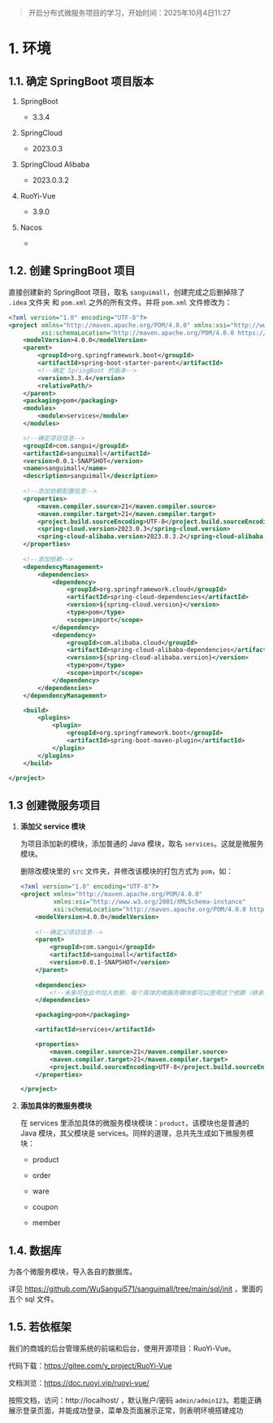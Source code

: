 > 开启分布式微服务项目的学习，开始时间：2025年10月4日11:27

# 1. 环境

## 1.1. 确定 SpringBoot 项目版本

1. SpringBoot
   + 3.3.4

2. SpringCloud

   + 2023.0.3

3. SpringCloud Alibaba

   + 2023.0.3.2

4. RuoYi-Vue

   + 3.9.0

5. Nacos

   + 

   

## 1.2. 创建 SpringBoot 项目

直接创建新的 SpringBoot 项目，取名 `sanguimall`，创建完成之后删掉除了 `.idea` 文件夹 和 `pom.xml` 之外的所有文件。并将 `pom.xml` 文件修改为：

```xml
<?xml version="1.0" encoding="UTF-8"?>
<project xmlns="http://maven.apache.org/POM/4.0.0" xmlns:xsi="http://www.w3.org/2001/XMLSchema-instance"
         xsi:schemaLocation="http://maven.apache.org/POM/4.0.0 https://maven.apache.org/xsd/maven-4.0.0.xsd">
    <modelVersion>4.0.0</modelVersion>
    <parent>
        <groupId>org.springframework.boot</groupId>
        <artifactId>spring-boot-starter-parent</artifactId>
        <!--确定 SpringBoot 的版本-->
        <version>3.3.4</version>
        <relativePath/>
    </parent>
    <packaging>pom</packaging>
    <modules>
        <module>services</module>
    </modules>

    <!--确定项目信息-->
    <groupId>com.sangui</groupId>
    <artifactId>sanguimall</artifactId>
    <version>0.0.1-SNAPSHOT</version>
    <name>sanguimall</name>
    <description>sanguimall</description>
    
    <!--添加依赖配置信息-->
    <properties>
        <maven.compiler.source>21</maven.compiler.source>
        <maven.compiler.target>21</maven.compiler.target>
        <project.build.sourceEncoding>UTF-8</project.build.sourceEncoding>
        <spring-cloud.version>2023.0.3</spring-cloud.version>
        <spring-cloud-alibaba.version>2023.0.3.2</spring-cloud-alibaba.version>
    </properties>
    
    <!--添加依赖-->
    <dependencyManagement>
        <dependencies>
            <dependency>
                <groupId>org.springframework.cloud</groupId>
                <artifactId>spring-cloud-dependencies</artifactId>
                <version>${spring-cloud.version}</version>
                <type>pom</type>
                <scope>import</scope>
            </dependency>
            <dependency>
                <groupId>com.alibaba.cloud</groupId>
                <artifactId>spring-cloud-alibaba-dependencies</artifactId>
                <version>${spring-cloud-alibaba.version}</version>
                <type>pom</type>
                <scope>import</scope>
            </dependency>
        </dependencies>
    </dependencyManagement>

    <build>
        <plugins>
            <plugin>
                <groupId>org.springframework.boot</groupId>
                <artifactId>spring-boot-maven-plugin</artifactId>
            </plugin>
        </plugins>
    </build>

</project>
```

## 1.3 创建微服务项目

1. **添加父 service 模块**

   为项目添加新的模块，添加普通的 Java 模块，取名 `services`。这就是微服务模块。

   删除改模块里的 `src` 文件夹，并修改该模块的打包方式为 `pom`，如：

   ```xml
   <?xml version="1.0" encoding="UTF-8"?>
   <project xmlns="http://maven.apache.org/POM/4.0.0"
            xmlns:xsi="http://www.w3.org/2001/XMLSchema-instance"
            xsi:schemaLocation="http://maven.apache.org/POM/4.0.0 http://maven.apache.org/xsd/maven-4.0.0.xsd">
       <modelVersion>4.0.0</modelVersion>
       
       <!--确定父项目信息-->
       <parent>
           <groupId>com.sangui</groupId>
           <artifactId>sanguimall</artifactId>
           <version>0.0.1-SNAPSHOT</version>
       </parent>
       
       <dependencies>
           <!--未来可在此中加入依赖，每个具体的微服务模块都可以使用这个依赖（继承父依赖）-->
       </dependencies>
   
       <packaging>pom</packaging>
   
       <artifactId>services</artifactId>
   
       <properties>
           <maven.compiler.source>21</maven.compiler.source>
           <maven.compiler.target>21</maven.compiler.target>
           <project.build.sourceEncoding>UTF-8</project.build.sourceEncoding>
       </properties>
   
   </project>
   ```

2. **添加具体的微服务模块**

   在 services 里添加具体的微服务模块模块：`product`，该模块也是普通的 Java 模块，其父模块是 services。同样的道理，总共先生成如下微服务模块：

   + product

   + order

   + ware

   + coupon

   + member

## 1.4. 数据库

为各个微服务模块，导入各自的数据库。

详见 https://github.com/WuSangui571/sanguimall/tree/main/sql/init ，里面的五个 sql 文件。

## 1.5. 若依框架

我们的商城的后台管理系统的前端和后台，使用开源项目：RuoYi-Vue。

代码下载：https://gitee.com/y_project/RuoYi-Vue 

文档浏览：https://doc.ruoyi.vip/ruoyi-vue/ 

按照文档，访问：http://localhost/ ，默认账户/密码 `admin/admin123`。若能正确展示登录页面，并能成功登录，菜单及页面展示正常，则表明环境搭建成功

